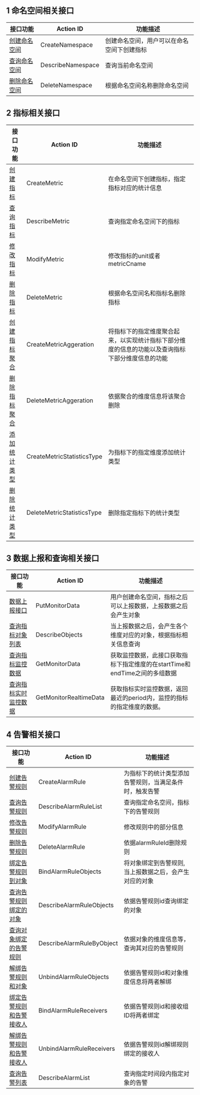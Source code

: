 
## 1 命名空间相关接口

| 接口功能                          | Action ID         | 功能描述                  |
| ----------------------------- | ----------------- | --------------------- |
| [创建命名空间](/doc/api/255/创建命名空间) | CreateNamespace   | 创建命名空间，用户可以在命名空间下创建指标 |
| [查询命名空间](/doc/api/255/查询命名空间) | DescribeNamespace | 查询当前命名空间              |
| [删除命名空间](/doc/api/255/删除命名空间) | DeleteNamespace   | 根据命名空间名称删除命名空间        |

## 2 指标相关接口

| 接口功能                          | Action ID                  | 功能描述                                     |
| ----------------------------- | -------------------------- | ---------------------------------------- |
| [创建指标](/doc/api/255/创建指标)     | CreateMetric               | 在命名空间下创建指标，指定指标对应的统计信息                   |
| [查询指标](/doc/api/255/查询指标)     | DescribeMetric             | 查询指定命名空间下的指标                             |
| [修改指标](/doc/api/255/修改指标)     | ModifyMetric               | 修改指标的unit或者metricCname                   |
| [删除指标](/doc/api/255/删除指标)     | DeleteMetric               | 根据命名空间名和指标名删除指标                          |
| [创建指标聚合](/doc/api/255/创建指标聚合) | CreateMetricAggeration     | 将指标下的指定维度聚合起来，以实现统计指标下部分维度的信息的功能以及查询指标下部分维度信息的功能 |
| [删除指标聚合](/doc/api/255/删除指标聚合) | DeleteMetricAggeration     | 依据聚合的维度信息将该聚合删除                          |
| [添加统计类型](/doc/api/255/添加统计类型) | CreateMetricStatisticsType | 为指标下的指定维度添加统计类型                          |
| [删除统计类型](/doc/api/255/删除统计类型) | DeleteMetricStatisticsType | 删除指定指标下的统计类型                             |

## 3 数据上报和查询相关接口

| 接口功能                                  | Action ID              | 功能描述                                     |
| ------------------------------------- | ---------------------- | ---------------------------------------- |
| [数据上报接口](/doc/api/255/数据上报接口)         | PutMonitorData         | 用户创建命名空间，指标之后可以上报数据，上报数据之后会产生对象          |
| [查询指标对象列表](/doc/api/255/查询指标对象列表)     | DescribeObjects        | 当上报数据之后，会产生各个维度对应的对象，根据指标相关信息查询          |
| [查询指标监控数据](/doc/api/255/查询指标监控数据)     | GetMonitorData         | 获取监控数据，此接口获取指标下指定维度的在startTime和endTime之间的多组数据 |
| [查询指标实时监控数据](/doc/api/255/查询指标实时监控数据) | GetMonitorRealtimeData | 获取指标实时监控数据，返回最近的period内，监控的指标的指定维度的数据。   |

## 4 告警相关接口

| 接口功能                                     | Action ID                 | 功能描述                        |
| ---------------------------------------- | ------------------------- | --------------------------- |
| [创建告警规则](/doc/api/255/创建告警规则)            | CreateAlarmRule           | 为指标下的统计类型添加告警规则，当满足条件时，触发告警 |
| [查询告警规则](/doc/api/255/查询告警规则)            | DescribeAlarmRuleList     | 查询指定命名空间，指标下的告警规则           |
| [修改告警规则](/doc/api/255/修改告警规则)            | ModifyAlarmRule           | 修改规则中的部分信息                  |
| [删除告警规则](/doc/api/255/删除告警规则)            | DeleteAlarmRule           | 依据alarmRuleId删除规则           |
| [绑定告警规则到对象](http://tce.fsphere.cn/document/api/397/4256) | BindAlarmRuleObjects      | 将对象绑定到告警规则,当上报数据之后，会产生对应的对象 |
| [查询告警规则绑定的对象](/doc/api/255/查询告警规则绑定的对象)  | DescribeAlarmRuleObjects  | 依据告警规则id查询绑定的对象             |
| [查询对象绑定的告警规则](/doc/api/255/查询对象绑定的告警规则)  | DescribeAlarmRuleByObject | 依据对象的维度信息等，查询其对应的告警规则       |
| [解绑告警规则和对象](/doc/api/255/解绑告警规则和对象)      | UnbindAlarmRuleObjects    | 依据告警规则id和对象维度信息将两者解绑        |
| [绑定告警规则和告警接收人](http://tce.fsphere.cn/document/api/397/4260) | BindAlarmRuleReceivers    | 依据告警规则id和接收组ID将两者绑定         |
| [解绑告警规则和告警接收人](/doc/api/255/解绑告警规则和告警接收人) | UnbindAlarmRuleReceivers  | 依据告警规则id解绑规则绑定的接收人          |
| [查询告警列表](/doc/api/255/查询告警列表)            | DescribeAlarmList         | 查询指定时间段内指定对象的告警             |




